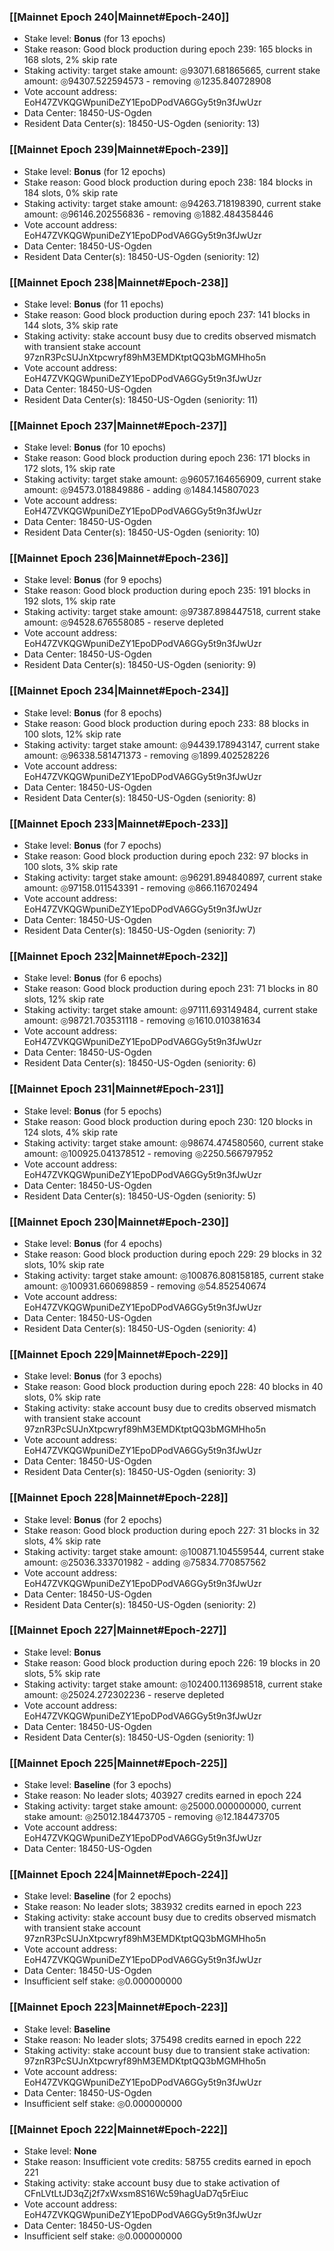 ### [[Mainnet Epoch 240|Mainnet#Epoch-240]]
* Stake level: **Bonus** (for 13 epochs)
* Stake reason: Good block production during epoch 239: 165 blocks in 168 slots, 2% skip rate
* Staking activity: target stake amount: ◎93071.681865665, current stake amount: ◎94307.522594573 - removing ◎1235.840728908
* Vote account address: EoH47ZVKQGWpuniDeZY1EpoDPodVA6GGy5t9n3fJwUzr
* Data Center: 18450-US-Ogden
* Resident Data Center(s): 18450-US-Ogden (seniority: 13)
### [[Mainnet Epoch 239|Mainnet#Epoch-239]]
* Stake level: **Bonus** (for 12 epochs)
* Stake reason: Good block production during epoch 238: 184 blocks in 184 slots, 0% skip rate
* Staking activity: target stake amount: ◎94263.718198390, current stake amount: ◎96146.202556836 - removing ◎1882.484358446
* Vote account address: EoH47ZVKQGWpuniDeZY1EpoDPodVA6GGy5t9n3fJwUzr
* Data Center: 18450-US-Ogden
* Resident Data Center(s): 18450-US-Ogden (seniority: 12)
### [[Mainnet Epoch 238|Mainnet#Epoch-238]]
* Stake level: **Bonus** (for 11 epochs)
* Stake reason: Good block production during epoch 237: 141 blocks in 144 slots, 3% skip rate
* Staking activity: stake account busy due to credits observed mismatch with transient stake account 97znR3PcSUJnXtpcwryf89hM3EMDKtptQQ3bMGMHho5n
* Vote account address: EoH47ZVKQGWpuniDeZY1EpoDPodVA6GGy5t9n3fJwUzr
* Data Center: 18450-US-Ogden
* Resident Data Center(s): 18450-US-Ogden (seniority: 11)
### [[Mainnet Epoch 237|Mainnet#Epoch-237]]
* Stake level: **Bonus** (for 10 epochs)
* Stake reason: Good block production during epoch 236: 171 blocks in 172 slots, 1% skip rate
* Staking activity: target stake amount: ◎96057.164656909, current stake amount: ◎94573.018849886 - adding ◎1484.145807023
* Vote account address: EoH47ZVKQGWpuniDeZY1EpoDPodVA6GGy5t9n3fJwUzr
* Data Center: 18450-US-Ogden
* Resident Data Center(s): 18450-US-Ogden (seniority: 10)
### [[Mainnet Epoch 236|Mainnet#Epoch-236]]
* Stake level: **Bonus** (for 9 epochs)
* Stake reason: Good block production during epoch 235: 191 blocks in 192 slots, 1% skip rate
* Staking activity: target stake amount: ◎97387.898447518, current stake amount: ◎94528.676558085 - reserve depleted
* Vote account address: EoH47ZVKQGWpuniDeZY1EpoDPodVA6GGy5t9n3fJwUzr
* Data Center: 18450-US-Ogden
* Resident Data Center(s): 18450-US-Ogden (seniority: 9)
### [[Mainnet Epoch 234|Mainnet#Epoch-234]]
* Stake level: **Bonus** (for 8 epochs)
* Stake reason: Good block production during epoch 233: 88 blocks in 100 slots, 12% skip rate
* Staking activity: target stake amount: ◎94439.178943147, current stake amount: ◎96338.581471373 - removing ◎1899.402528226
* Vote account address: EoH47ZVKQGWpuniDeZY1EpoDPodVA6GGy5t9n3fJwUzr
* Data Center: 18450-US-Ogden
* Resident Data Center(s): 18450-US-Ogden (seniority: 8)
### [[Mainnet Epoch 233|Mainnet#Epoch-233]]
* Stake level: **Bonus** (for 7 epochs)
* Stake reason: Good block production during epoch 232: 97 blocks in 100 slots, 3% skip rate
* Staking activity: target stake amount: ◎96291.894840897, current stake amount: ◎97158.011543391 - removing ◎866.116702494
* Vote account address: EoH47ZVKQGWpuniDeZY1EpoDPodVA6GGy5t9n3fJwUzr
* Data Center: 18450-US-Ogden
* Resident Data Center(s): 18450-US-Ogden (seniority: 7)
### [[Mainnet Epoch 232|Mainnet#Epoch-232]]
* Stake level: **Bonus** (for 6 epochs)
* Stake reason: Good block production during epoch 231: 71 blocks in 80 slots, 12% skip rate
* Staking activity: target stake amount: ◎97111.693149484, current stake amount: ◎98721.703531118 - removing ◎1610.010381634
* Vote account address: EoH47ZVKQGWpuniDeZY1EpoDPodVA6GGy5t9n3fJwUzr
* Data Center: 18450-US-Ogden
* Resident Data Center(s): 18450-US-Ogden (seniority: 6)
### [[Mainnet Epoch 231|Mainnet#Epoch-231]]
* Stake level: **Bonus** (for 5 epochs)
* Stake reason: Good block production during epoch 230: 120 blocks in 124 slots, 4% skip rate
* Staking activity: target stake amount: ◎98674.474580560, current stake amount: ◎100925.041378512 - removing ◎2250.566797952
* Vote account address: EoH47ZVKQGWpuniDeZY1EpoDPodVA6GGy5t9n3fJwUzr
* Data Center: 18450-US-Ogden
* Resident Data Center(s): 18450-US-Ogden (seniority: 5)
### [[Mainnet Epoch 230|Mainnet#Epoch-230]]
* Stake level: **Bonus** (for 4 epochs)
* Stake reason: Good block production during epoch 229: 29 blocks in 32 slots, 10% skip rate
* Staking activity: target stake amount: ◎100876.808158185, current stake amount: ◎100931.660698859 - removing ◎54.852540674
* Vote account address: EoH47ZVKQGWpuniDeZY1EpoDPodVA6GGy5t9n3fJwUzr
* Data Center: 18450-US-Ogden
* Resident Data Center(s): 18450-US-Ogden (seniority: 4)
### [[Mainnet Epoch 229|Mainnet#Epoch-229]]
* Stake level: **Bonus** (for 3 epochs)
* Stake reason: Good block production during epoch 228: 40 blocks in 40 slots, 0% skip rate
* Staking activity: stake account busy due to credits observed mismatch with transient stake account 97znR3PcSUJnXtpcwryf89hM3EMDKtptQQ3bMGMHho5n
* Vote account address: EoH47ZVKQGWpuniDeZY1EpoDPodVA6GGy5t9n3fJwUzr
* Data Center: 18450-US-Ogden
* Resident Data Center(s): 18450-US-Ogden (seniority: 3)
### [[Mainnet Epoch 228|Mainnet#Epoch-228]]
* Stake level: **Bonus** (for 2 epochs)
* Stake reason: Good block production during epoch 227: 31 blocks in 32 slots, 4% skip rate
* Staking activity: target stake amount: ◎100871.104559544, current stake amount: ◎25036.333701982 - adding ◎75834.770857562
* Vote account address: EoH47ZVKQGWpuniDeZY1EpoDPodVA6GGy5t9n3fJwUzr
* Data Center: 18450-US-Ogden
* Resident Data Center(s): 18450-US-Ogden (seniority: 2)
### [[Mainnet Epoch 227|Mainnet#Epoch-227]]
* Stake level: **Bonus**
* Stake reason: Good block production during epoch 226: 19 blocks in 20 slots, 5% skip rate
* Staking activity: target stake amount: ◎102400.113698518, current stake amount: ◎25024.272302236 - reserve depleted
* Vote account address: EoH47ZVKQGWpuniDeZY1EpoDPodVA6GGy5t9n3fJwUzr
* Data Center: 18450-US-Ogden
* Resident Data Center(s): 18450-US-Ogden (seniority: 1)
### [[Mainnet Epoch 225|Mainnet#Epoch-225]]
* Stake level: **Baseline** (for 3 epochs)
* Stake reason: No leader slots; 403927 credits earned in epoch 224
* Staking activity: target stake amount: ◎25000.000000000, current stake amount: ◎25012.184473705 - removing ◎12.184473705
* Vote account address: EoH47ZVKQGWpuniDeZY1EpoDPodVA6GGy5t9n3fJwUzr
* Data Center: 18450-US-Ogden
### [[Mainnet Epoch 224|Mainnet#Epoch-224]]
* Stake level: **Baseline** (for 2 epochs)
* Stake reason: No leader slots; 383932 credits earned in epoch 223
* Staking activity: stake account busy due to credits observed mismatch with transient stake account 97znR3PcSUJnXtpcwryf89hM3EMDKtptQQ3bMGMHho5n
* Vote account address: EoH47ZVKQGWpuniDeZY1EpoDPodVA6GGy5t9n3fJwUzr
* Data Center: 18450-US-Ogden
* Insufficient self stake: ◎0.000000000
### [[Mainnet Epoch 223|Mainnet#Epoch-223]]
* Stake level: **Baseline**
* Stake reason: No leader slots; 375498 credits earned in epoch 222
* Staking activity: stake account busy due to transient stake activation: 97znR3PcSUJnXtpcwryf89hM3EMDKtptQQ3bMGMHho5n
* Vote account address: EoH47ZVKQGWpuniDeZY1EpoDPodVA6GGy5t9n3fJwUzr
* Data Center: 18450-US-Ogden
* Insufficient self stake: ◎0.000000000
### [[Mainnet Epoch 222|Mainnet#Epoch-222]]
* Stake level: **None**
* Stake reason: Insufficient vote credits: 58755 credits earned in epoch 221
* Staking activity: stake account busy due to stake activation of CFnLVtLtJD3qZj2f7xWxsm8S16Wc59hagUaD7q5rEiuc
* Vote account address: EoH47ZVKQGWpuniDeZY1EpoDPodVA6GGy5t9n3fJwUzr
* Data Center: 18450-US-Ogden
* Insufficient self stake: ◎0.000000000